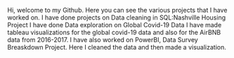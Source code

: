 Hi, welcome to my Github. Here you can see the various projects that I have worked on.
I have done projects on Data cleaning in SQL:Nashville Housing Project
I have done Data exploration on Global Covid-19 Data
I have made tableau visualizations for the global covid-19 data and also for the AirBNB data from 2016-2017.
I have also worked on PowerBI, Data Survey Breaskdown Project. Here I cleaned the data and then made a visualization.
